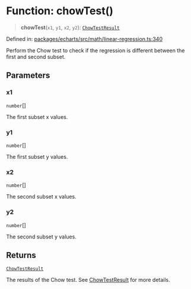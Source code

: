 # Function: chowTest()

> **chowTest**(`x1`, `y1`, `x2`, `y2`): [`ChowTestResult`](../type-aliases/ChowTestResult.md)

Defined in: [packages/echarts/src/math/linear-regression.ts:340](https://github.com/GeoDaCenter/openassistant/blob/7dec66552ed2da789768e26aca21ecb2918b5d3b/packages/echarts/src/math/linear-regression.ts#L340)

Perform the Chow test to check if the regression is different between the first and second subset.

## Parameters

### x1

`number`[]

The first subset x values.

### y1

`number`[]

The first subset y values.

### x2

`number`[]

The second subset x values.

### y2

`number`[]

The second subset y values.

## Returns

[`ChowTestResult`](../type-aliases/ChowTestResult.md)

The results of the Chow test. See [ChowTestResult](../type-aliases/ChowTestResult.md) for more details.
